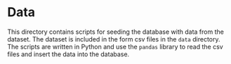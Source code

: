 # Data

This directory contains scripts for seeding the database with data from the dataset. The dataset is included in the form csv files in the `data` directory. The scripts are written in Python and use the `pandas` library to read the csv files and insert the data into the database.
